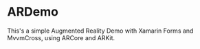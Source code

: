 # ARDemo
This's a simple Augmented Reality Demo with Xamarin Forms and MvvmCross, using ARCore and ARKit.
